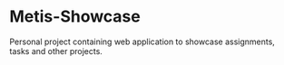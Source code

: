 # Metis-Showcase
Personal project containing web application to showcase assignments, tasks and other projects.
